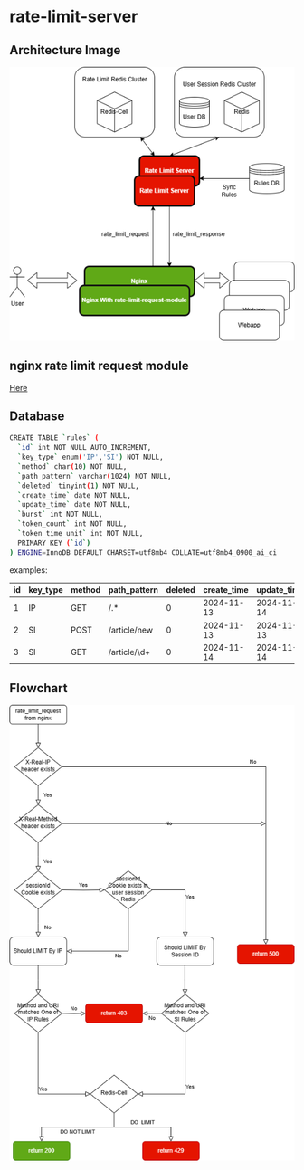 # rate-limit-server

## Architecture Image
![](images/Rate-Limit-System-Design-5.drawio.png)

## nginx rate limit request module
[Here](https://github.com/ralgond/ngx_http_rate_limit_request_module)

## Database
```bash
CREATE TABLE `rules` (
  `id` int NOT NULL AUTO_INCREMENT,
  `key_type` enum('IP','SI') NOT NULL,
  `method` char(10) NOT NULL,
  `path_pattern` varchar(1024) NOT NULL,
  `deleted` tinyint(1) NOT NULL,
  `create_time` date NOT NULL,
  `update_time` date NOT NULL,
  `burst` int NOT NULL,
  `token_count` int NOT NULL,
  `token_time_unit` int NOT NULL,
  PRIMARY KEY (`id`)
) ENGINE=InnoDB DEFAULT CHARSET=utf8mb4 COLLATE=utf8mb4_0900_ai_ci
```
examples:


| id | key_type | method | path_pattern | deleted | create_time | update_time | burst | token_count | token_time_unit |
|----|----------|--------|--------------|---------|-------------|-------------|-------|-------------|-----------------|
|  1 | IP       | GET    | /.*          |       0 | 2024-11-13  | 2024-11-14  |    15 |          30 |              60 |
|  2 | SI       | POST   | /article/new |       0 | 2024-11-13  | 2024-11-13  |     3 |           3 |              60 |
|  3 | SI       | GET    | /article/\d+ |       0 | 2024-11-14  | 2024-11-14  |     5 |           5 |              60 |

## Flowchart
![](images/Rate-Limit-Server-Flowchart.drawio.png)
